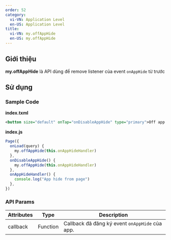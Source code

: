 ```yaml
---
order: 52
category:
  vi-VN: Application Level
  en-US: Application Level
title: 
  vi-VN: my.offAppHide
  en-US: my.offAppHide
---
```


## Giới thiệu

**my.offAppHide** là API dùng để remove listener của event `onAppHide` từ trước

## Sử dụng

### Sample Code

**index.txml**

```xml
<button size="default" onTap="onDisableAppHide" type="primary">Off app hide event</button>
```

**index.js**

```js
Page({
  onLoad(query) {
    my.offAppHide(this.onAppHideHandler)
  },
  onDisableAppHide() {
    my.offAppHide(this.onAppHideHandler)
  },
  onAppHideHandler() {
    console.log("App hide from page")
  },
})
```

### API Params

| Attributes | Type     | Description                                                           |
| ---------- | -------- | --------------------------------------------------------------------- |
| callback    | Function | Callback đã đăng ký event `onAppHide` của app.                          |
